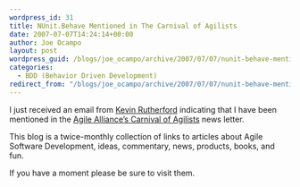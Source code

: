 ```yaml
---
wordpress_id: 31
title: NUnit.Behave Mentioned in The Carnival of Agilists
date: 2007-07-07T14:24:14+00:00
author: Joe Ocampo
layout: post
wordpress_guid: /blogs/joe_ocampo/archive/2007/07/07/nunit-behave-mentioned-in-the-carnival-of-agilists.aspx
categories:
  - BDD (Behavior Driven Development)
redirect_from: "/blogs/joe_ocampo/archive/2007/07/07/nunit-behave-mentioned-in-the-carnival-of-agilists.aspx/"
---
```

I just received an email from <a href="http://silkandspinach.net/" target="_blank">Kevin Rutherford</a> indicating that I have been mentioned in the <a href="http://www.agilealliance.org/show/1670" target="_blank">Agile Alliance&#8217;s Carnival of Agilists</a> news letter.

This blog is a twice-monthly collection of links to articles about Agile Software Development, ideas, commentary, news, products, books, and fun.

If you have a moment please be sure to visit them.